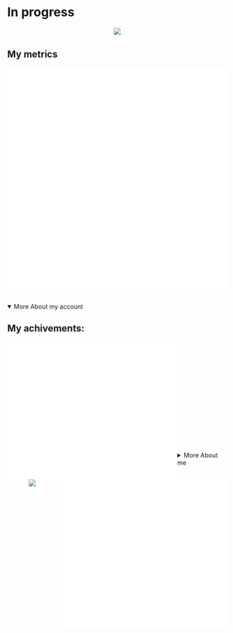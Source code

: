 # In progress

<p align="center">
  
  <img src="https://readme-typing-svg.herokuapp.com?duration=2500&color=5865f2&center=true&vCenter=true&multiline=true&height=100&lines=Hi%2C+i'm+ena0;Welcome+to+my+README.md">

<p>
  
## My metrics

![general](./metrics/general.svg) 
  
<details open><summary>More About my account</summary>
  
## My achivements:
<div>
  <img align="left" width="390" src="./metrics/achivementMetrics1.svg">
  <img align="right" width="390" src="./metrics/achivementMetrics2.svg">
</div>

<br><br><br><br><br><br><br><br><br><br><br><br><br><br>
  
</details>
  
<details><summary>More About me</summary>
  
  ### My music list
  
  [![My music](./metrics/music.svg)](https://music.youtube.com/playlist?list=PLpHlVT9s_M-uf_bFxsxut9KbDx5voOmVS&feature=share)
  
  ## My anime list:
  
  [![My anime](./metrics/anime.svg)](https://anilist.co/user/ena0)
  
  ### My social medias:
  
  #### Discord
  <!-- dark mode -->
  [![](https://lanyard.cnrad.dev/api/315136931166158849?borderRadius=20px&idleMessage=%22Hi%20%F0%9F%91%8B%22&theme=dark)](https://discord.com/users/315136931166158849#gh-dark-mode-only)
  <!-- light mode -->
  [![](https://lanyard.cnrad.dev/api/315136931166158849?borderRadius=20px&idleMessage=%22Hi%20%F0%9F%91%8B%22&theme=light)](https://discord.com/users/315136931166158849#gh-light-mode-only)
  
</details>
  
<p align="center">
  
  <img src="https://capsule-render.vercel.app/api?type=waving&height=300&width=500&color=timeGradient&text=Goodbye&section=footer">

<p>
